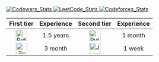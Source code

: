 <a href="https://www.codewars.com/users/sutourisu">
  <img src="https://www.codewars.com/users/sutourisu/badges/large" alt="Codewars_Stats" />
</a>
<a href="https://leetcode.com/sutourisu/">
  <img src="https://leetcode.card.workers.dev/sutourisu?theme=dark&font=baloo&extension=null" alt="LeetCode_Stats" />
</a>
<a href="https://codeforces.com/profile/sutourisu">
  <img src="https://codeforces-readme-stats.vercel.app/api/card?username=sutourisu" alt="Codeforces_Stats" />
</a>

| First tier | Experience | Second tier | Experience |
| :--------: | :--------: | :---------: | :--------: |
| <img style="width: 30px; height: 30px" src="https://cdn-icons-png.flaticon.com/512/5968/5968350.png" alt="Python" /> | 1.5 years      | <img style="width: 30px; height: 30px" src="https://cdn-icons-png.flaticon.com/512/6132/6132222.png" alt="Python" />     | 1 month      |
| <img style="width: 30px; height: 30px" src="https://www.rust-lang.org/logos/rust-logo-512x512.png" alt="TypeScript" /> | 3 month    |  <img style="width: 30px; height: 30px" src="https://cdn-icons-png.flaticon.com/512/5968/5968282.png" alt="Java" />    |    1 week   |
